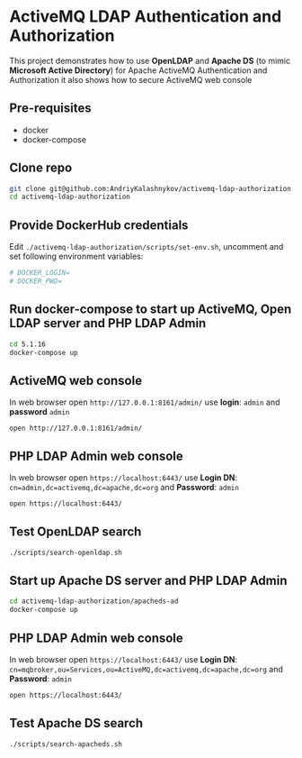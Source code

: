 # ActiveMQ LDAP Authentication and Authorization

This project demonstrates how to use <b>OpenLDAP</b> and <b>Apache DS</b> (to mimic <b>Microsoft Active Directory</b>) for Apache ActiveMQ Authentication and Authorization it also shows how to secure ActiveMQ web console

## Pre-requisites

* docker
* docker-compose
## Clone repo

```bash
git clone git@github.com:AndriyKalashnykov/activemq-ldap-authorization.git
cd activemq-ldap-authorization
```

## Provide DockerHub credentials

Edit `./activemq-ldap-authorization/scripts/set-env.sh`, uncomment and set following environment variables:

```bash
# DOCKER_LOGIN=
# DOCKER_PWD=
```

## Run docker-compose to start up ActiveMQ, Open LDAP server and PHP LDAP Admin

```bash
cd 5.1.16
docker-compose up
```

## ActiveMQ web console

In web browser open `http://127.0.0.1:8161/admin/` use <b>login</b>: `admin` and <b>password</b> `admin`

```
open http://127.0.0.1:8161/admin/
```

## PHP LDAP Admin web console

In web browser open `https://localhost:6443/` 
use <b>Login DN</b>: `cn=admin,dc=activemq,dc=apache,dc=org` and <b>Password</b>: `admin`

```bash
open https://localhost:6443/
```

## Test OpenLDAP search

```bash
./scripts/search-openldap.sh
```
## Start up Apache DS server and PHP LDAP Admin

```bash
cd activemq-ldap-authorization/apacheds-ad
docker-compose up
```

## PHP LDAP Admin web console

In web browser open `https://localhost:6443/` 
use <b>Login DN</b>: `cn=mqbroker,ou=Services,ou=ActiveMQ,dc=activemq,dc=apache,dc=org` and <b>Password</b>: `admin`

```bash
open https://localhost:6443/
```
## Test Apache DS search

```bash
./scripts/search-apacheds.sh
```